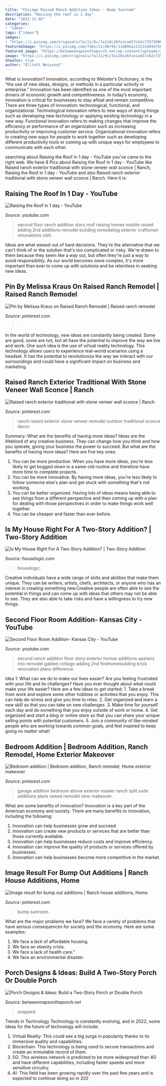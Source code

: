 ```yaml
---
title: "Chicago Raised Ranch Addition Ideas - Bump Sunroom"
description: "Raising the roof in 1 day"
date: "2022-11-02"
categories:
- "ideas"
tags: ["ideas"]
images:
- "https://i.pinimg.com/originals/7a/11/9c/7a119c26fcecad17c62c735f398b518e.jpg"
featuredImage: "https://i.pinimg.com/736x/11/d0/95/11d095a113132493e7565dcb52994ef8--garage-ideas-reno.jpg"
featured_image: "https://betweennapsontheporch.net/wp-content/uploads/2013/05/Adding-a-Double-Porch-to-Home-2_wm.jpg"
image: "https://i.pinimg.com/originals/7a/11/9c/7a119c26fcecad17c62c735f398b518e.jpg"
ShowToc: true
author: "Elliott Weissnat"
---
```



What is innovation?
Innovation, according to Webster’s Dictionary, is the “the use of new ideas, designs, or methods in a particular activity or enterprise.” Innovation has been identified as one of the most important drivers of economic growth and competitiveness. In today’s economy, innovation is critical for businesses to stay afloat and remain competitive. There are three types of innovation: technological, functional, and organizational.
Technological innovation refers to new ways of doing things such as developing new technology or applying existing technology in a new way. Functional innovation refers to making changes that improve the efficiency or performance of an organization such as increasing productivity or improving customer service. Organizational innovation refers to creating new ways for people to work together such as developing different productivity tools or coming up with unique ways for employees to communicate with each other.

	

		
searching about Raising the Roof in 1 day - YouTube you've came to the right web. We have 8 Pics about Raising the Roof in 1 day - YouTube like Raised ranch exterior traditional with stone veneer wall sconce | Ranch, Raising the Roof in 1 day - YouTube and also Raised ranch exterior traditional with stone veneer wall sconce | Ranch. Here it is:
		
    
## Raising The Roof In 1 Day - YouTube

<img loading=lazy src="https://i.ytimg.com/vi/fKBlDsR6ZT8/hqdefault.jpg" onerror="this.onerror=null;this.src='https://tse4.mm.bing.net/th?id=OIP.FEvJXdRZ7H8SiBbgd1mwSQHaFj&amp;pid=15.1';" alt="Raising the Roof in 1 day - YouTube">

_Source: youtube.com_

>second floor ranch addition story roof raising homes mobile raised adding 2nd additions remodel building remodeling exterior craftsman renovations visit. 

	

Ideas are what weasel out of hard decisions. They're the alternative that we can't think of or the solution that's too complicated or risky. We're drawn to them because they seem like a way out, but often they're just a way to avoid responsibility. As our world becomes more complex, it's more important than ever to come up with solutions and be relentless in seeking new ideas.

    
## Pin By Melissa Kraus On Raised Ranch Remodel | Raised Ranch Remodel

<img loading=lazy src="https://i.pinimg.com/originals/77/a2/1c/77a21cb0f470d70a628b5ac994a793b6.jpg" onerror="this.onerror=null;this.src='https://tse3.mm.bing.net/th?id=OIP.eEz_8xFm7uF4pKDctTPjygHaFj&amp;pid=15.1';" alt="Pin by Melissa Kraus on Raised Ranch Remodel | Raised ranch remodel">

_Source: pinterest.com_

>. 

	

In the world of technology, new ideas are constantly being created. Some are good, some are not, but all have the potential to improve the way we live and work. One such idea is the use of virtual reality technology. This technology allows users to experience real-world scenarios using a headset. It has the potential to revolutionize the way we interact with our surroundings and could have a significant impact on business and marketing.

    
## Raised Ranch Exterior Traditional With Stone Veneer Wall Sconce | Ranch

<img loading=lazy src="https://i.pinimg.com/originals/9d/39/d2/9d39d2225b2150996ba07c2f11d74707.jpg" onerror="this.onerror=null;this.src='https://tse3.mm.bing.net/th?id=OIP.OYl7hiyfIL2JjUwIaRZfwQHaE8&amp;pid=15.1';" alt="Raised ranch exterior traditional with stone veneer wall sconce | Ranch">

_Source: pinterest.com_

>ranch raised exterior stone veneer remodel outdoor traditional sconce decor. 

	

Summary: What are the benefits of having more ideas?
Ideas are the lifeblood of any creative business. They can change how you think and how you operate, giving your business the power to succeed. But what are the benefits of having more ideas? Here are five key ones:
1. You can be more productive. When you have more ideas, you're less likely to get bogged down in a same-old routine and therefore have more time to complete projects.
2. You can be more innovative. By having more ideas, you're less likely to follow someone else's plan and get stuck with something that's not working.
3. You can be better organized. Having lots of ideas means being able to see things from a different perspective and then coming up with a plan for dealing with those perspectives in order to make things work well together.
4. You can be cheaper and faster than ever before.

    
## Is My House Right For A Two-Story Addition? | Two-Story Addition

<img loading=lazy src="https://static.houselogic.com/content/images/two-story-addition-eskinarchitects-standard_0b0e6d0942bb759383c98cab1b3ab2cd_1280x854_q85.jpg" onerror="this.onerror=null;this.src='https://tse2.mm.bing.net/th?id=OIP.jnIueS9KQH8l20I80j5X-gHaE7&amp;pid=15.1';" alt="Is My House Right For A Two-Story Addition? | Two-Story Addition">

_Source: houselogic.com_

>houselogic. 

	

Creative individuals have a wide range of skills and abilities that make them unique. They can be writers, artists, chefs, architects, or anyone who has an interest in creating something new.Creative people are often able to see the potential in things and can come up with ideas that others may not be able to see. They are also able to take risks and have a willingness to try new things.

    
## Second Floor Room Addition- Kansas City - YouTube

<img loading=lazy src="https://i.ytimg.com/vi/h3DExumw11E/hqdefault.jpg" onerror="this.onerror=null;this.src='https://tse4.mm.bing.net/th?id=OIP.menCuV1msdk9PXl4U46BhQHaFj&amp;pid=15.1';" alt="Second Floor Room Addition- Kansas City - YouTube">

_Source: youtube.com_

>second ranch addition floor story exterior homes additions upstairs into remodel gabled cottage adding 2nd finehomebuilding brick renovation plans difference. 

	

Idea 1: What can we do to make our lives easier?
Are you feeling frustrated with your life and its challenges? Have you ever thought about what could make your life easier? Here are a few ideas to get started: 1. Take a break from work and explore some other hobbies or activities that you enjoy. This can help de-stress and give you time to relax. 2. Get organized and learn a new skill so that you can take on new challenges. 3. Make time for yourself each day and do something that you enjoy outside of work or home. 4. Get organized and start a blog or online store so that you can share your unique selling points with potential customers. 5. Join a community of like-minded people who are working towards common goals, and feel inspired to keep going no matter what! 
    
## Bedroom Addition | Bedroom Addition, Ranch Remodel, Home Exterior Makeover

<img loading=lazy src="https://i.pinimg.com/736x/11/d0/95/11d095a113132493e7565dcb52994ef8--garage-ideas-reno.jpg" onerror="this.onerror=null;this.src='https://tse4.mm.bing.net/th?id=OIP.VQR3RpKMgeXRrPlwOd8kugHaFl&amp;pid=15.1';" alt="Bedroom addition | Bedroom addition, Ranch remodel, Home exterior makeover">

_Source: pinterest.com_

>garage addition bedroom above exterior master ranch split suite additions plans raised remodel reno makeover. 

	

What are some benefits of innovation?
Innovation is a key part of the American economy and society. There are many benefits to innovation, including the following: 
1. Innovation can help businesses grow and succeed. 
2. Innovation can create new products or services that are better than those currently available. 
3. Innovation can help businesses reduce costs and improve efficiency. 
4. Innovation can improve the quality of products or services offered by businesses. 
5. Innovation can help businesses become more competitive in the market.

    
## Image Result For Bump Out Additions | Ranch House Additions, Home

<img loading=lazy src="https://i.pinimg.com/originals/7a/11/9c/7a119c26fcecad17c62c735f398b518e.jpg" onerror="this.onerror=null;this.src='https://tse3.mm.bing.net/th?id=OIP.vo7L3BrbWPYufw3_c_NSWQHaFj&amp;pid=15.1';" alt="Image result for bump out additions | Ranch house additions, Home">

_Source: pinterest.com_

>bump sunroom. 

	

What are the major problems we face?
We face a variety of problems that have serious consequences for society and the economy. Here are some examples:
1. We face a lack of affordable housing. 
2. We face an obesity crisis. 
3. We face a lack of health care." 
4. We face an environmental disaster.

    
## Porch Designs &amp; Ideas: Build A Two-Story Porch Or Double Porch

<img loading=lazy src="https://betweennapsontheporch.net/wp-content/uploads/2013/05/Adding-a-Double-Porch-to-Home-2_wm.jpg" onerror="this.onerror=null;this.src='https://tse3.mm.bing.net/th?id=OIP.Pwj8Izzqh9DQwW6hXmTSZQHaJ3&amp;pid=15.1';" alt="Porch Designs &amp; Ideas: Build a Two-Story Porch or Double Porch">

_Source: betweennapsontheporch.net_

>snapped. 

	

Trends in Technology
Technology is constantly evolving, and in 2022, some ideas for the future of technology will include: 
1. Virtual Reality: This could see a big surge in popularity thanks to its immersive quality and capabilities. 
2. Blockchain: This technology is being used to secure transactions and create an immutable record of them. 
3. 5G: This wireless network is predicted to be more widespread than 4G and have different capabilities, including faster speeds and more sensitive circuitry. 
4. AI: This field has been growing rapidly over the past few years and is expected to continue doing so in 202
